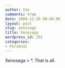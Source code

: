 ```yaml
---
author: Ian
comments: true
date: 2004-12-28 00:46:00
layout: post
slug: xenosaga
title: Xenosaga
wordpress_id: 251
categories:
- Personal
---
```


Xenosaga > *.  That is all.
